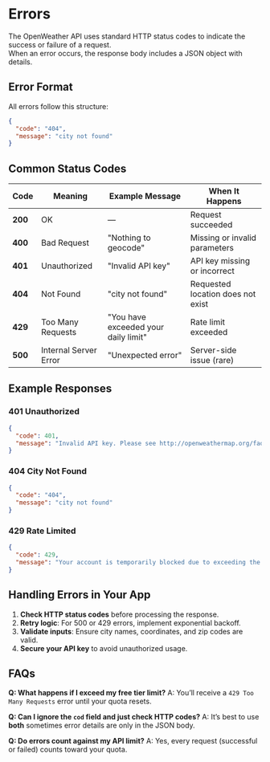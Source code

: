 # Errors

The OpenWeather API uses standard HTTP status codes to indicate the success or failure of a request.  
When an error occurs, the response body includes a JSON object with details.


## Error Format

All errors follow this structure:

```json
{
  "code": "404",
  "message": "city not found"
}
````


## Common Status Codes

| Code    | Meaning               | Example Message                      | When It Happens                   |
| ------- | --------------------- | ------------------------------------ | --------------------------------- |
| **200** | OK                    | —                                    | Request succeeded                 |
| **400** | Bad Request           | "Nothing to geocode"                 | Missing or invalid parameters     |
| **401** | Unauthorized          | "Invalid API key"                    | API key missing or incorrect      |
| **404** | Not Found             | "city not found"                     | Requested location does not exist |
| **429** | Too Many Requests     | "You have exceeded your daily limit" | Rate limit exceeded               |
| **500** | Internal Server Error | "Unexpected error"                   | Server-side issue (rare)          |


##  Example Responses

### 401 Unauthorized

```json
{
  "code": 401,
  "message": "Invalid API key. Please see http://openweathermap.org/faq#error401"
}
```

### 404 City Not Found

```json
{
  "code": "404",
  "message": "city not found"
}
```

### 429 Rate Limited

```json
{
  "code": 429,
  "message": "Your account is temporarily blocked due to exceeding the requests limit."
}
```


##  Handling Errors in Your App

1. **Check HTTP status codes** before processing the response.
2. **Retry logic**: For 500 or 429 errors, implement exponential backoff.
3. **Validate inputs**: Ensure city names, coordinates, and zip codes are valid.
4. **Secure your API key** to avoid unauthorized usage.



##  FAQs

**Q: What happens if I exceed my free tier limit?**
A: You’ll receive a `429 Too Many Requests` error until your quota resets.

**Q: Can I ignore the `cod` field and just check HTTP codes?**
A: It’s best to use **both** sometimes error details are only in the JSON body.

**Q: Do errors count against my API limit?**
A: Yes, every request (successful or failed) counts toward your quota.

